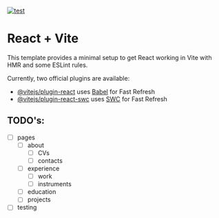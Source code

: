 [![test](https://github.com/sergimax/me/actions/workflows/main.yml/badge.svg)](https://github.com/sergimax/me/actions/workflows/main.yml)

# React + Vite

This template provides a minimal setup to get React working in Vite with HMR and some ESLint rules.

Currently, two official plugins are available:

- [@vitejs/plugin-react](https://github.com/vitejs/vite-plugin-react/blob/main/packages/plugin-react/README.md) uses [Babel](https://babeljs.io/) for Fast Refresh
- [@vitejs/plugin-react-swc](https://github.com/vitejs/vite-plugin-react-swc) uses [SWC](https://swc.rs/) for Fast Refresh


## TODO's:
- [ ] pages
    - [ ] about
        - [ ] CVs
        - [ ] contacts
    - [ ] experience
        - [ ] work
        - [ ] instruments
    - [ ] education
    - [ ] projects
- [ ] testing
